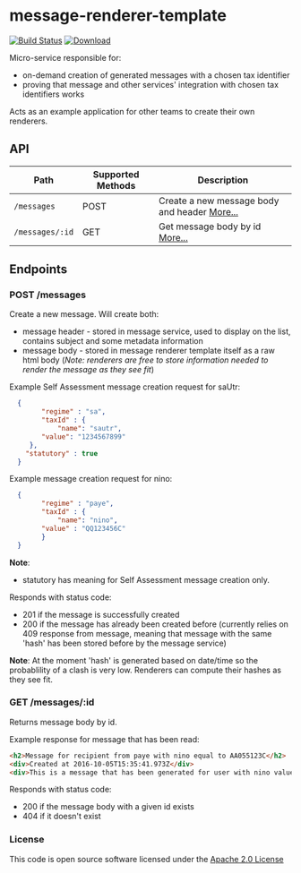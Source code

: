 # message-renderer-template

[![Build Status](https://travis-ci.org/hmrc/message-renderer-template.svg)](https://travis-ci.org/hmrc/message-renderer-template) [ ![Download](https://api.bintray.com/packages/hmrc/releases/message-renderer-template/images/download.svg) ](https://bintray.com/hmrc/releases/message-renderer-template/_latestVersion)

Micro-service responsible for:

- on-demand creation of generated messages with a chosen tax identifier
- proving that message and other services' integration with chosen tax identifiers works

Acts as an example application for other teams to create their own renderers.

## API

| Path                                              | Supported Methods | Description                                                                                                               |
| ------------------------------------------------- | ----------------  | ------------------------------------------------------------------------------------------------------------------------  |
| ```/messages```                                   | POST              | Create a new message body and header [More...](#post-messages)    |                                              
| ```/messages/:id```                               | GET               | Get message body by id [More...](#get-messagesid) |

## Endpoints

### POST /messages

Create a new message. Will create both:
 - message header - stored in message service, used to display on the list, contains subject and some metadata information
 - message body - stored in message renderer template itself as a raw html body (*Note: renderers are free to store information needed to render the message as they see fit*)

Example Self Assessment message creation request for saUtr:

```json
  {
  		"regime" : "sa",
  		"taxId" : {
  			"name": "sautr",
        "value": "1234567899"
  	 },
    "statutory" : true
  } 
```

Example message creation request for nino:

```json
  {
  		"regime" : "paye",
  		"taxId" : {
  			"name": "nino",
        "value" : "QQ123456C"
  		}
  } 
```

**Note**: 
* statutory has meaning for Self Assessment message creation only.

Responds with status code:

- 201 if the message is successfully created
- 200 if the message has already been created before (currently relies on 409 response from message, meaning that message with the same 'hash' has been stored before by the message service)

**Note**: 
At the moment 'hash' is generated based on date/time so the probablility of a clash is very low. Renderers can compute their hashes as they see fit. 

### GET /messages/:id

Returns message body by id.

Example response for message that has been read:

```html
<h2>Message for recipient from paye with nino equal to AA055123C</h2> 
<div>Created at 2016-10-05T15:35:41.973Z</div> 
<div>This is a message that has been generated for user with nino value of AA055123C.</div>
```

Responds with status code:
 - 200 if the message body with a given id exists
 - 404 if it doesn't exist

### License

This code is open source software licensed under the [Apache 2.0 License]("http://www.apache.org/licenses/LICENSE-2.0.html")
